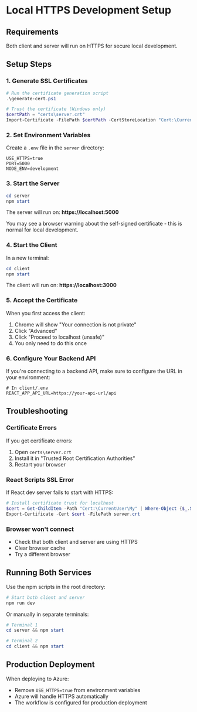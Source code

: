 # Local HTTPS Development Setup

## Requirements
Both client and server will run on HTTPS for secure local development.

## Setup Steps

### 1. Generate SSL Certificates
```powershell
# Run the certificate generation script
.\generate-cert.ps1

# Trust the certificate (Windows only)
$certPath = "certs\server.crt"
Import-Certificate -FilePath $certPath -CertStoreLocation "Cert:\CurrentUser\Root"
```

### 2. Set Environment Variables

Create a `.env` file in the `server` directory:

```env
USE_HTTPS=true
PORT=5000
NODE_ENV=development
```

### 3. Start the Server

```powershell
cd server
npm start
```

The server will run on: **https://localhost:5000**

You may see a browser warning about the self-signed certificate - this is normal for local development.

### 4. Start the Client

In a new terminal:

```powershell
cd client
npm start
```

The client will run on: **https://localhost:3000**

### 5. Accept the Certificate

When you first access the client:
1. Chrome will show "Your connection is not private"
2. Click "Advanced"
3. Click "Proceed to localhost (unsafe)"
4. You only need to do this once

### 6. Configure Your Backend API

If you're connecting to a backend API, make sure to configure the URL in your environment:

```env
# In client/.env
REACT_APP_API_URL=https://your-api-url/api
```

## Troubleshooting

### Certificate Errors
If you get certificate errors:
1. Open `certs\server.crt`
2. Install it in "Trusted Root Certification Authorities"
3. Restart your browser

### React Scripts SSL Error
If React dev server fails to start with HTTPS:
```powershell
# Install certificate trust for localhost
$cert = Get-ChildItem -Path "Cert:\CurrentUser\My" | Where-Object {$_.Subject -like "*localhost*"}
Export-Certificate -Cert $cert -FilePath server.crt
```

### Browser won't connect
- Check that both client and server are using HTTPS
- Clear browser cache
- Try a different browser

## Running Both Services

Use the npm scripts in the root directory:

```powershell
# Start both client and server
npm run dev
```

Or manually in separate terminals:
```powershell
# Terminal 1
cd server && npm start

# Terminal 2  
cd client && npm start
```

## Production Deployment

When deploying to Azure:
- Remove `USE_HTTPS=true` from environment variables
- Azure will handle HTTPS automatically
- The workflow is configured for production deployment

